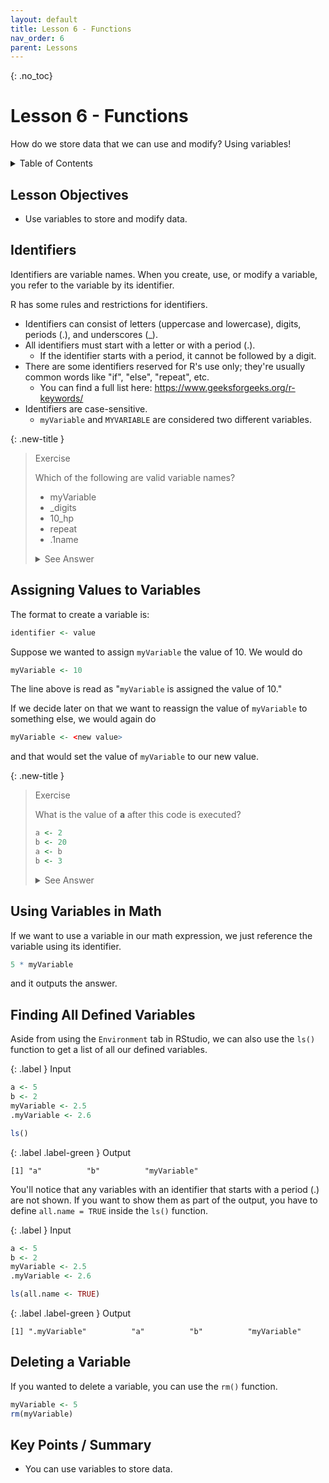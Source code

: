 ```yaml
---
layout: default
title: Lesson 6 - Functions
nav_order: 6
parent: Lessons
---
```


{: .no_toc}  
# Lesson 6 - Functions

How do we store data that we can use and modify? Using variables!

<details markdown="block">
  <summary>
    Table of Contents
  </summary>
  {: .text-delta }
- TOC
{:toc}
</details>

## Lesson Objectives
- Use variables to store and modify data.

<!-- ## Lesson Video
The following video demonstrates each of the steps outlined below in text.

<iframe height="416" width="100%" allowfullscreen frameborder=0 src="https://echo360.ca/media/a65689c0-c35c-4f33-9c12-f0ac97883f54/public?autoplay=false&automute=false"></iframe>
[View original here.](https://echo360.ca/media/a65689c0-c35c-4f33-9c12-f0ac97883f54/public?autoplay=false&automute=false) -->

## Identifiers

Identifiers are variable names. When you create, use, or modify a variable, you refer to the variable by its identifier.

R has some rules and restrictions for identifiers.
- Identifiers can consist of letters (uppercase and lowercase), digits, periods (.), and underscores (_).
- All identifiers must start with a letter or with a period (.).
  - If the identifier starts with a period, it cannot be followed by a digit.
- There are some identifiers reserved for R's use only; they're usually common words like "if", "else", "repeat", etc.
  - You can find a full list here: <https://www.geeksforgeeks.org/r-keywords/>
- Identifiers are case-sensitive.
  - `myVariable` and `MYVARIABLE` are considered two different variables.

{: .new-title }
> Exercise                                             <!-- This is where you edit the title -->
> 
> Which of the following are valid variable names?
>
> - myVariable
> - _digits
> - 10_hp
> - repeat
> - .1name
>
> <details>
>   <summary> See Answer </summary>
>   <div markdown="1">
>   {: .note-title }                                   
> > Answer
> > 
> > - myVariable is a valid variable name.
> > - _digits is **not** a valid variable because it begins with an underscore.
> > - 10_hp is **not** a valid variable name because it begins with a digit.
> > - repeat is **not** a valid variable name because it's one of R's reserved keywords.
> > - .1name is **not** a valid variable name because the period is followed by a digit.
>   </div>
> </details>

## Assigning Values to Variables

The format to create a variable is:

```r
identifier <- value
```

Suppose we wanted to assign `myVariable` the value of 10. We would do

```r
myVariable <- 10
```

The line above is read as "`myVariable` is assigned the value of 10."

If we decide later on that we want to reassign the value of `myVariable` to something else, we would again do

```r  
myVariable <- <new value>
```

and that would set the value of `myVariable` to our new value.

{: .new-title }
> Exercise                                             <!-- This is where you edit the title -->
> 
> What is the value of **a** after this code is executed?
>
> ```r
> a <- 2
> b <- 20
> a <- b
> b <- 3
> ```
> 
> <details>
>   <summary> See Answer </summary>
>   <div markdown="1">
>   {: .note-title }                                   
> > Answer
> > 
> > The value of **a** is 20.
> > 
> > - Going step-by-step, **a** is assigned the value of 2.     (a = 2)  
> > - Then, **b** is assigned the value of 20.                  (a = 2, b = 20)  
> > - **a** is assigned the value of **b**, which is 20.            (a = 20, b = 10)  
> > - Finally, **b** is assigned the value of 3.                (a = 20, b = 3)
>   </div>
> </details>

## Using Variables in Math

If we want to use a variable in our math expression, we just reference the variable using its identifier.

```r
5 * myVariable
```

and it outputs the answer.

## Finding All Defined Variables

Aside from using the `Environment` tab in RStudio, we can also use the `ls()` function to get a list of all our defined variables.

<div class="code-example" markdown="1">

{: .label }
Input
```r
a <- 5
b <- 2
myVariable <- 2.5
.myVariable <- 2.6

ls()
```

{: .label .label-green }
Output
```
[1] "a"          "b"          "myVariable"
```
</div>

You'll notice that any variables with an identifier that starts with a period (.) are not shown. If you want to show them as part of the output, you have to define `all.name = TRUE` inside the `ls()` function.

<div class="code-example" markdown="1">

{: .label }
Input
```r
a <- 5
b <- 2
myVariable <- 2.5
.myVariable <- 2.6

ls(all.name <- TRUE)
```

{: .label .label-green }
Output
```
[1] ".myVariable"          "a"          "b"          "myVariable"
```
</div>

## Deleting a Variable

If you wanted to delete a variable, you can use the `rm()` function.

```r
myVariable <- 5
rm(myVariable)
```

## Key Points / Summary

- You can use variables to store data.

